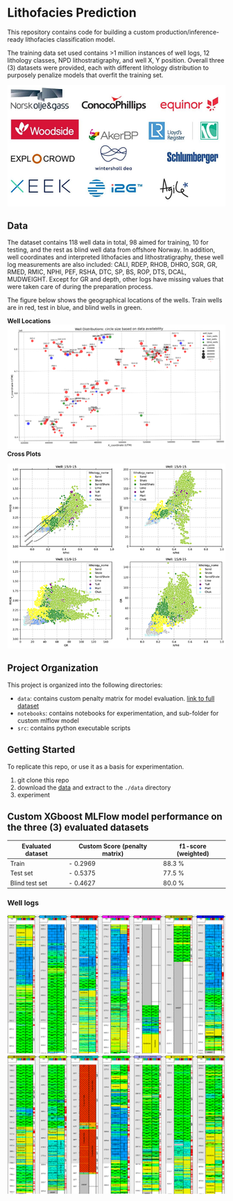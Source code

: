 # Lithofacies Prediction

This repository contains code for building a custom production/inference-ready lithofacies classification model. 

The training data set used contains >1 million instances of well logs, 12 lithology classes, NPD lithostratigraphy, and well X, Y position. Overall three (3) datasets were provided, each with different lithology distribution to purposely penalize models that overfit the training set.

![alt text](./images/image.png)

## Data
The dataset contains 118 well data in total, 98 aimed for training, 10 for testing, and the rest as blind well data from offshore Norway. In addition, well coordinates and interpreted lithofacies and lithostratigraphy, these well log measurements are also included: CALI, RDEP, RHOB, DHRO, SGR, GR, RMED, RMIC, NPHI, PEF, RSHA, DTC, SP, BS, ROP, DTS, DCAL, MUDWEIGHT. Except for GR and depth, other logs have missing values that were taken care of during the preparation process.

The figure below shows the geographical locations of the wells. Train wells are in red, test in blue, and blind wells in green.

**Well Locations**
![alt text](./images/well_locations.png)
**Cross Plots**

![alt text](./images/cross_plots.png)

## Project Organization 
This project is organized into the following directories:
- `data`: contains custom penalty matrix for model evaluation. [link to full dataset](https://github.com/bolgebrygg/Force-2020-Machine-Learning-competition/tree/master/lithology_competition/data)
- `notebooks`: contains notebooks for experimentation, and sub-folder for custom mlflow model
- `src`: contains python executable scripts

## Getting Started
To replicate this repo, or use it as a basis for experimentation.

1. git clone this repo
2. download the [data](https://github.com/bolgebrygg/Force-2020-Machine-Learning-competition/tree/master/lithology_competition/data) and extract to the ```./data``` directory
3. experiment

## Custom XGboost MLFlow model performance on the three (3) evaluated datasets

| Evaluated dataset | Custom Score (penalty matrix) | f1-score (weighted) |
|----------|----------|----------|
| Train | - 0.2969 | 88.3 % |
| Test set  | - 0.5375 | 77.5 % |
| Blind test set | - 0.4627 | 80.0 % |


### Well logs
![alt text](./images/wellslogs_1.png)
![alt text](./images/wellslogs_2.png)
